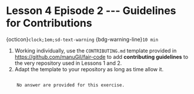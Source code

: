 
# Lesson 4 Episode 2 --- Guidelines for Contributions
{octicon}`clock;1em;sd-text-warning` {bdg-warning-line}`10 min`

1. Working individually, use the `CONTRIBUTING.md` template provided in https://github.com/manuGil/fair-code to add **contributing guidelines** to the very repository used in Lessons 1 and 2. 
2. Adapt the template to your repository as long as time allow it.

```{dropdown} Answers

    No answer are provided for this exercise.

```